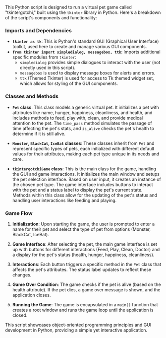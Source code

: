 This Python script is designed to run a virtual pet game called "tkintergotchi," built using the `tkinter` library in Python. Here's a breakdown of the script's components and functionality:

### Imports and Dependencies
- **`tkinter as tk`**: This is Python's standard GUI (Graphical User Interface) toolkit, used here to create and manage various GUI components.
- **`from tkinter import simpledialog, messagebox, ttk`**: Imports additional specific modules from `tkinter`:
  - `simpledialog` provides simple dialogues to interact with the user (not directly used in this script).
  - `messagebox` is used to display message boxes for alerts and errors.
  - `ttk` (Themed Tkinter) is used for access to Tk themed widget set, which allows for styling of the GUI components.

### Classes and Methods
- **`Pet` class**: This class models a generic virtual pet. It initializes a pet with attributes like name, hunger, happiness, cleanliness, and health, and includes methods to feed, play with, clean, and provide medical attention to the pet. The `time_pass` method simulates the passage of time affecting the pet's stats, and `is_alive` checks the pet's health to determine if it is still alive.

- **`Monster`, `BlackCat`, `IceBat` classes**: These classes inherit from `Pet` and represent specific types of pets, each initialized with different default values for their attributes, making each pet type unique in its needs and care.

- **`tkintergotchiGame` class**: This is the main class for the game, handling the GUI and game interactions. It initializes the main window and setups the pet selection interface. Based on user input, it creates an instance of the chosen pet type. The game interface includes buttons to interact with the pet and a status label to display the pet's current state. Methods within this class allow for the updating of the pet's status and handling user interactions like feeding and playing.

### Game Flow
1. **Initialization**: Upon starting the game, the user is prompted to enter a name for their pet and select the type of pet from options (Monster, BlackCat, IceBat).

2. **Game Interface**: After selecting the pet, the main game interface is set up with buttons for different interactions (Feed, Play, Clean, Doctor) and a display for the pet's status (health, hunger, happiness, cleanliness).

3. **Interactions**: Each button triggers a specific method in the `Pet` class that affects the pet's attributes. The status label updates to reflect these changes.

4. **Game Over Condition**: The game checks if the pet is alive (based on the health attribute). If the pet dies, a game over message is shown, and the application closes.

5. **Running the Game**: The game is encapsulated in a `main()` function that creates a root window and runs the game loop until the application is closed.

This script showcases object-oriented programming principles and GUI development in Python, providing a simple yet interactive application.